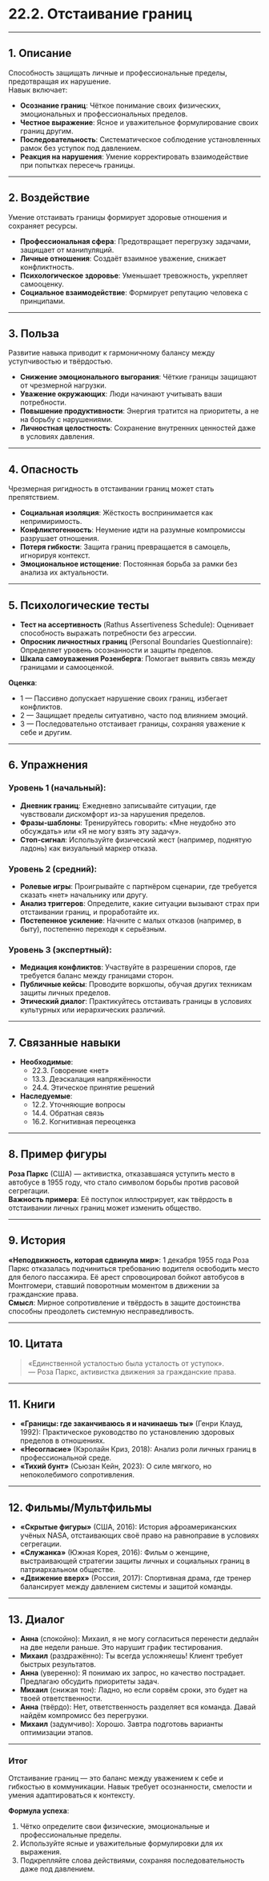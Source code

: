 # 22.2. Отстаивание границ

---

## 1. Описание  
Способность защищать личные и профессиональные пределы, предотвращая их нарушение.  
Навык включает:  
- **Осознание границ**: Чёткое понимание своих физических, эмоциональных и профессиональных пределов.  
- **Честное выражение**: Ясное и уважительное формулирование своих границ другим.  
- **Последовательность**: Систематическое соблюдение установленных рамок без уступок под давлением.  
- **Реакция на нарушения**: Умение корректировать взаимодействие при попытках пересечь границы.  

---

## 2. Воздействие  
Умение отстаивать границы формирует здоровые отношения и сохраняет ресурсы.  
- **Профессиональная сфера**: Предотвращает перегрузку задачами, защищает от манипуляций.  
- **Личные отношения**: Создаёт взаимное уважение, снижает конфликтность.  
- **Психологическое здоровье**: Уменьшает тревожность, укрепляет самооценку.  
- **Социальное взаимодействие**: Формирует репутацию человека с принципами.  

---

## 3. Польза  
Развитие навыка приводит к гармоничному балансу между уступчивостью и твёрдостью.  
- **Снижение эмоционального выгорания**: Чёткие границы защищают от чрезмерной нагрузки.  
- **Уважение окружающих**: Люди начинают учитывать ваши потребности.  
- **Повышение продуктивности**: Энергия тратится на приоритеты, а не на борьбу с нарушениями.  
- **Личностная целостность**: Сохранение внутренних ценностей даже в условиях давления.  

---

## 4. Опасность  
Чрезмерная ригидность в отстаивании границ может стать препятствием.  
- **Социальная изоляция**: Жёсткость воспринимается как непримиримость.  
- **Конфликтогенность**: Неумение идти на разумные компромиссы разрушает отношения.  
- **Потеря гибкости**: Защита границ превращается в самоцель, игнорируя контекст.  
- **Эмоциональное истощение**: Постоянная борьба за рамки без анализа их актуальности.  

---

## 5. Психологические тесты  
- **Тест на ассертивность** (Rathus Assertiveness Schedule): Оценивает способность выражать потребности без агрессии.  
- **Опросник личностных границ** (Personal Boundaries Questionnaire): Определяет уровень осознанности и защиты пределов.  
- **Шкала самоуважения Розенберга**: Помогает выявить связь между границами и самооценкой.  

**Оценка**:  
- 1 — Пассивно допускает нарушение своих границ, избегает конфликтов.  
- 2 — Защищает пределы ситуативно, часто под влиянием эмоций.  
- 3 — Последовательно отстаивает границы, сохраняя уважение к себе и другим.  

---

## 6. Упражнения  

### Уровень 1 (начальный):  
- **Дневник границ**: Ежедневно записывайте ситуации, где чувствовали дискомфорт из-за нарушения пределов.  
- **Фразы-шаблоны**: Тренируйтесь говорить: «Мне неудобно это обсуждать» или «Я не могу взять эту задачу».  
- **Стоп-сигнал**: Используйте физический жест (например, поднятую ладонь) как визуальный маркер отказа.  

### Уровень 2 (средний):  
- **Ролевые игры**: Проигрывайте с партнёром сценарии, где требуется сказать «нет» начальнику или другу.  
- **Анализ триггеров**: Определите, какие ситуации вызывают страх при отстаивании границ, и проработайте их.  
- **Постепенное усиление**: Начните с малых отказов (например, в быту), постепенно переходя к серьёзным.  

### Уровень 3 (экспертный):  
- **Медиация конфликтов**: Участвуйте в разрешении споров, где требуется баланс между границами сторон.  
- **Публичные кейсы**: Проводите воркшопы, обучая других техникам защиты личных пределов.  
- **Этический диалог**: Практикуйтесь отстаивать границы в условиях культурных или иерархических различий.  

---

## 7. Связанные навыки  
- **Необходимые**:  
  - 22.3. Говорение «нет»  
  - 13.3. Деэскалация напряжённости  
  - 24.4. Этическое принятие решений  
- **Наследуемые**:  
  - 12.2. Уточняющие вопросы  
  - 14.4. Обратная связь  
  - 16.2. Когнитивная переоценка  

---

## 8. Пример фигуры  
**Роза Паркс** (США) — активистка, отказавшаяся уступить место в автобусе в 1955 году, что стало символом борьбы против расовой сегрегации.  
**Важность примера**: Её поступок иллюстрирует, как твёрдость в отстаивании личных границ может изменить общество.  

---

## 9. История  
**«Неподвижность, которая сдвинула мир»**: 1 декабря 1955 года Роза Паркс отказалась подчиниться требованию водителя освободить место для белого пассажира. Её арест спровоцировал бойкот автобусов в Монтгомери, ставший поворотным моментом в движении за гражданские права.  
**Смысл**: Мирное сопротивление и твёрдость в защите достоинства способны преодолеть системную несправедливость.  

---

## 10. Цитата  
> «Единственной усталостью была усталость от уступок».  
> — Роза Паркс, активистка движения за гражданские права.  

---

## 11. Книги  
- **«Границы: где заканчиваюсь я и начинаешь ты»** (Генри Клауд, 1992): Практическое руководство по установлению здоровых пределов в отношениях.  
- **«Несогласие»** (Кэролайн Криз, 2018): Анализ роли личных границ в профессиональной среде.  
- **«Тихий бунт»** (Сьюзан Кейн, 2023): О силе мягкого, но непоколебимого сопротивления.  

---

## 12. Фильмы/Мультфильмы  
- **«Скрытые фигуры»** (США, 2016): История афроамериканских учёных NASA, отстаивающих своё право на равноправие в условиях сегрегации.  
- **«Служанка»** (Южная Корея, 2016): Фильм о женщине, выстраивающей стратегии защиты личных и социальных границ в патриархальном обществе.  
- **«Движение вверх»** (Россия, 2017): Спортивная драма, где тренер балансирует между давлением системы и защитой команды.  

---

## 13. Диалог  
- **Анна** (спокойно): Михаил, я не могу согласиться перенести дедлайн на две недели раньше. Это нарушит график тестирования.  
- **Михаил** (раздражённо): Ты всегда усложняешь! Клиент требует быстрых результатов.  
- **Анна** (уверенно): Я понимаю их запрос, но качество пострадает. Предлагаю обсудить приоритеты задач.  
- **Михаил** (снижая тон): Ладно, но если сорвём сроки, это будет на твоей ответственности.  
- **Анна** (твёрдо): Нет, ответственность разделяет вся команда. Давай найдём компромисс без перегрузки.  
- **Михаил** (задумчиво): Хорошо. Завтра подготовь варианты оптимизации этапов.  

---

### **Итог**  
Отстаивание границ — это баланс между уважением к себе и гибкостью в коммуникации. Навык требует осознанности, смелости и умения адаптироваться к контексту.  

**Формула успеха**:  
1. Чётко определите свои физические, эмоциональные и профессиональные пределы.  
2. Используйте ясные и уважительные формулировки для их выражения.  
3. Подкрепляйте слова действиями, сохраняя последовательность даже под давлением.